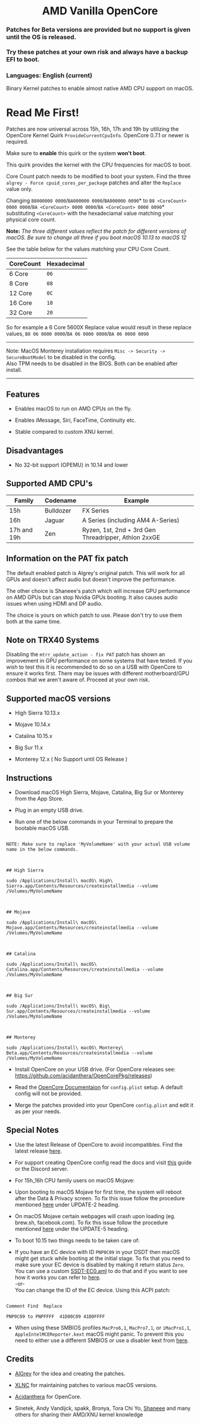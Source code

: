 <span align="center">

<h1>AMD Vanilla OpenCore</h1>

</span>


### Patches for Beta versions are provided but no support is given until the OS is released. <br /><br />Try these patches at your own risk and always have a backup EFI to boot.

  

### Languages: English (current)

  

Binary Kernel patches to enable almost native AMD CPU support on macOS.

  

# Read Me First!

Patches are now universal across 15h, 16h, 17h and 19h by utilizing the OpenCore Kernel Quirk `ProvideCurrentCpuInfo`. OpenCore 0.7.1 or newer is required.

Make sure to ****enable**** this quirk or the system ****won't boot****.

This quirk provides the kernel with the CPU frequencies for macOS to boot.

  

Core Count patch needs to be modified to boot your system. Find the three `algrey - Force cpuid_cores_per_package` patches and alter the `Replace` value only.

Changing `B8000000 0000`/`BA000000 0000`/`BA000000 0090`* to `B8 <CoreCount> 0000 0000`/`BA <CoreCount> 0000 0000`/`BA <CoreCount> 0000 0090`* substituting `<CoreCount>` with the hexadeciamal value matching your physical core count.

**Note:** *The three different values reflect the patch for different versions of macOS. Be sure to change all three if you boot macOS 10.13 to macOS 12*

See the table below for the values matching your CPU Core Count.

| CoreCount | Hexadecimal|
|--------|---------|
|   6 Core  | `06` |
|   8 Core  | `08` |
|   12 Core | `0C` |
|   16 Core | `10` |
|   32 Core | `20` |

  So for example a 6 Core 5600X Replace value would result in these replace values, `B8 06 0000 0000`/`BA 06 0000 0000`/`BA 06 0000 0090`

---

Note: MacOS Monterey installation requires `Misc -> Security -> SecureBootModel` to be disabled in the config.<br />Also TPM needs to be disabled in the BIOS. Both can be enabled after install. 

___

  

## Features

- Enables macOS to run on AMD CPUs on the fly.

- Enables iMessage, Siri, FaceTime, Continuity etc.

- Stable compared to custom XNU kernel.

  

## Disadvantages

- No 32-bit support (OPEMU) in 10.14 and lower

  

## Supported AMD CPU's


| Family | Codename| Example |
|--------|---------|----------|
|   15h  | Bulldozer | FX Series|
|   16h  | Jaguar | A Series (including AM4 A-Series) |
|   17h and 19h | Zen | Ryzen, 1st, 2nd + 3rd Gen Threadripper, Athlon 2xxGE |<br />

  

## Information on the PAT fix patch

The default enabled patch is Algrey's original patch. This will work for all GPUs and doesn't affect audio but doesn't improve the performance.

The other choice is Shaneee's patch which will increase GPU performance on AMD GPUs but can stop Nvidia GPUs booting. It also causes audio issues when using HDMI and DP audio.

The choice is yours on which patch to use. Please don't try to use them both at the same time.

  

## Note on TRX40 Systems

Disabling the `mtrr_update_action - fix PAT` patch has shown an improvement in GPU performance on some systems that have tested. If you wish to test this it is recommended to do so on a USB with OpenCore to ensure it works first. There may be issues with different motherboard/GPU combos that we aren't aware of. Proceed at your own risk.

  

## Supported macOS versions

- High Sierra 10.13.x

- Mojave 10.14.x

- Catalina 10.15.x

- Big Sur 11.x

- Monterey 12.x ( No Support until OS Release )

  

## Instructions

- Download macOS High Sierra, Mojave, Catalina, Big Sur or Monterey from the App Store.

- Plug in an empty USB drive.

- Run one of the below commands in your Terminal to prepare the bootable macOS USB.

  

```

NOTE: Make sure to replace 'MyVolumeName' with your actual USB volume name in the below commands.

  

## High Sierra

sudo /Applications/Install\ macOS\ High\ Sierra.app/Contents/Resources/createinstallmedia --volume /Volumes/MyVolumeName

  

## Mojave

sudo /Applications/Install\ macOS\ Mojave.app/Contents/Resources/createinstallmedia --volume /Volumes/MyVolumeName

  

## Catalina

sudo /Applications/Install\ macOS\ Catalina.app/Contents/Resources/createinstallmedia --volume /Volumes/MyVolumeName

  

## Big Sur

sudo /Applications/Install\ macOS\ Big\ Sur.app/Contents/Resources/createinstallmedia --volume /Volumes/MyVolumeName

  

## Monterey

sudo /Applications/Install\ macOS\ Monterey\ Beta.app/Contents/Resources/createinstallmedia --volume /Volumes/MyVolumeName

```

  

- Install OpenCore on your USB drive. (For OpenCore releases see: https://github.com/acidanthera/OpenCorePkg/releases)

- Read the [OpenCore Documentaion](https://github.com/acidanthera/OpenCorePkg/blob/master/Docs/Configuration.pdf) for `config.plist` setup. A default config will not be provided.

- Merge the patches provided into your OpenCore `config.plist` and edit it as per your needs.

  

## Special Notes

- Use the latest Release of OpenCore to avoid incompatibles. Find the latest release [here](https://github.com/acidanthera/OpenCorePkg/releases/latest).

- For support creating OpenCore config read the docs and visit [this](https://dortania.github.io/OpenCore-Install-Guide/) guide or the Discord server.

- For 15h_16h CPU family users on macOS Mojave:

- Upon booting to macOS Mojave for first time, the system will reboot after the Data & Privacy screen. To fix this issue follow the procedure mentioned [here](https://www.insanelymac.com/forum/topic/335877-amd-mojave-kernel-development-and-testing/?do=findComment&comment=2658085) under UPDATE-2 heading.

- On macOS Mojave certain webpages will crash upon loading (eg. brew.sh, facebook.com). To fix this issue follow the procedure mentioned [here](https://www.insanelymac.com/forum/topic/335877-amd-mojave-kernel-development-and-testing/?do=findComment&comment=2661857) under the UPDATE-5 heading.

- To boot 10.15 two things needs to be taken care of:

- If you have an EC device with ID `PNP0C09` in your DSDT then macOS might get stuck while booting at the initial stage. To fix that you need to make sure your EC device is disabled by making it return status `Zero`. You can use a custom [SSDT-EC0.aml](./Extra/SSDT-EC0.aml) to do that and if you want to see how it works you can refer to [here](https://github.com/acidanthera/OpenCorePkg/blob/5e020bb06b33f12fa8b404cc3d1effaa5fbc00ea/Docs/AcpiSamples/SSDT-EC.dsl#L33). <br> -or- <br> You can change the ID of the EC device. Using this ACPI patch:

```

Comment Find  Replace

PNP0C09 to PNPFFFF  41D00C09 41D0FFFF

```

- When using these SMBIOS profiles `MacPro6,1`, `MacPro7,1`, or `iMacPro1,1`, `AppleIntelMCEReporter.kext` macOS might panic. To prevent this you need to either use a different SMBIOS or use a disabler kext from [here](./Extra/).

  

## Credits

- [AlGrey](https://github.com/AlGreyy) for the idea and creating the patches.

- [XLNC](https://github.com/XLNCs) for maintaining patches to various macOS versions.

- [Acidanthera](https://github.com/acidanthera) for OpenCore.

- Sinetek, Andy Vandijck, spakk, Bronya, Tora Chi Yo, [Shaneee](https://github.com/Shaneee) and many others for sharing their AMD/XNU kernel knowledge
